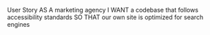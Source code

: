User Story
AS A marketing agency
I WANT a codebase that follows accessibility standards
SO THAT our own site is optimized for search engines


